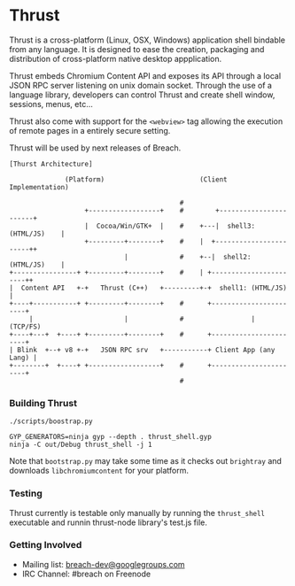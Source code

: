 Thrust
======

Thrust is a cross-platform (Linux, OSX, Windows) application shell bindable from
any language. It is designed to ease the creation, packaging and distribution of
cross-platform native desktop appplication.

Thrust embeds Chromium Content API and exposes its API through a local JSON RPC
server listening on unix domain socket. Through the use of a language library,
developers can control Thrust and create shell window, sessions, menus, etc...

Thrust also come with support for the `<webview>` tag allowing the execution of
remote pages in a entirely secure setting.

Thrust will be used by next releases of Breach.

```
[Thurst Architecture]

              (Platform)                        (Client Implementation)
                                                                       
                                           #
                   +------------------+    #        +-----------------------+
                   |  Cocoa/Win/GTK+  |    #    +---|  shell3: (HTML/JS)    |
                   +---------+--------+    #    |  +-----------------------++
                             |             #    +--|  shell2: (HTML/JS)    |
+----------------+ +---------+--------+    #    | +-----------------------++
|  Content API   +-+   Thrust (C++)   +---------+-+  shell1: (HTML/JS)    |
+----+-----------+ +---------+--------+    #      +-----------------------+
     |                       |             #                 | (TCP/FS)      
+----+---+  +----+ +---------+--------+    #      +-----------------------+
| Blink  +--+ v8 +-+   JSON RPC srv   +-----------+ Client App (any Lang) |
+--------+  +----+ +------------------+    #      +-----------------------+
                                           #
```

### Building Thrust

```
./scripts/boostrap.py                                

GYP_GENERATORS=ninja gyp --depth . thrust_shell.gyp
ninja -C out/Debug thrust_shell -j 1
```

Note that `bootstrap.py` may take some time as it checks out `brightray` and
downloads `libchromiumcontent` for your platform.


### Testing

Thrust currently is testable only manually by running the `thrust_shell` 
executable and runnin thrust-node library's test.js file.

### Getting Involved

- Mailing list: [breach-dev@googlegroups.com](https://groups.google.com/d/forum/breach-dev)
- IRC Channel: #breach on Freenode

